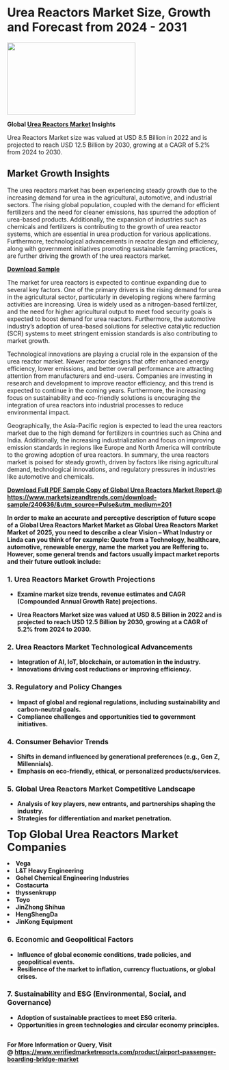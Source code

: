 <H1>Urea Reactors Market Size, Growth and Forecast from 2024 - 2031</H1><img class="aligncenter size-medium wp-image-584254" src="https://thirdeyenews.in/wp-content/uploads/2024/09/Global-Market-Research-300x168.jpeg" alt="" width="300" height="168" /><p><strong>Global&nbsp;<a href="https://www.marketsizeandtrends.com/download-sample/240636/&amp;utm_source=Pulse&amp;utm_medium=201">Urea Reactors Market</a> Insights</strong></p><p>Urea Reactors Market size was valued at USD 8.5 Billion in 2022 and is projected to reach USD 12.5 Billion by 2030, growing at a CAGR of 5.2% from 2024 to 2030.</p><p><h2>Market Growth Insights</h2> <p>The urea reactors market has been experiencing steady growth due to the increasing demand for urea in the agricultural, automotive, and industrial sectors. The rising global population, coupled with the demand for efficient fertilizers and the need for cleaner emissions, has spurred the adoption of urea-based products. Additionally, the expansion of industries such as chemicals and fertilizers is contributing to the growth of urea reactor systems, which are essential in urea production for various applications. Furthermore, technological advancements in reactor design and efficiency, along with government initiatives promoting sustainable farming practices, are further driving the growth of the urea reactors market.</p> <p><strong><a href="#">Download Sample</a></strong></p> <p>The market for urea reactors is expected to continue expanding due to several key factors. One of the primary drivers is the rising demand for urea in the agricultural sector, particularly in developing regions where farming activities are increasing. Urea is widely used as a nitrogen-based fertilizer, and the need for higher agricultural output to meet food security goals is expected to boost demand for urea reactors. Furthermore, the automotive industry’s adoption of urea-based solutions for selective catalytic reduction (SCR) systems to meet stringent emission standards is also contributing to market growth.</p> <p>Technological innovations are playing a crucial role in the expansion of the urea reactor market. Newer reactor designs that offer enhanced energy efficiency, lower emissions, and better overall performance are attracting attention from manufacturers and end-users. Companies are investing in research and development to improve reactor efficiency, and this trend is expected to continue in the coming years. Furthermore, the increasing focus on sustainability and eco-friendly solutions is encouraging the integration of urea reactors into industrial processes to reduce environmental impact.</p> <p>Geographically, the Asia-Pacific region is expected to lead the urea reactors market due to the high demand for fertilizers in countries such as China and India. Additionally, the increasing industrialization and focus on improving emission standards in regions like Europe and North America will contribute to the growing adoption of urea reactors. In summary, the urea reactors market is poised for steady growth, driven by factors like rising agricultural demand, technological innovations, and regulatory pressures in industries like automotive and chemicals.</p> <p><strong><a href="#"></p><p><span class=""><strong>Download Full PDF Sample Copy of Global Urea Reactors Market Report</strong> @ <a href="https://www.marketsizeandtrends.com/download-sample/240636/&amp;utm_source=Pulse&amp;utm_medium=201" target="_blank">https://www.marketsizeandtrends.com/download-sample/240636/&amp;utm_source=Pulse&amp;utm_medium=201</a></span></p><p>In order to make an accurate and perceptive description of future scope of a Global&nbsp;Urea Reactors Market Market as Global&nbsp;Urea Reactors Market Market of 2025, you need to describe a clear Vision &ndash; What Industry or Linda can you think of for example: Quote from a Technology, healthcare, automotive, renewable energy, name the market you are Reffering to. However, some general trends and factors usually impact market reports and their future outlook include:</p><h3>1.&nbsp;<strong>Urea Reactors Market Growth Projections</strong></h3><ul><li>Examine market size trends, revenue estimates and CAGR (Compounded Annual Growth Rate) projections.</li><li><p>Urea Reactors Market size was valued at USD 8.5 Billion in 2022 and is projected to reach USD 12.5 Billion by 2030, growing at a CAGR of 5.2% from 2024 to 2030.</p></li></ul><h3>2.&nbsp;<strong>Urea Reactors Market Technological Advancements</strong></h3><ul><li>Integration of AI, IoT, blockchain, or automation in the industry.</li><li>Innovations driving cost reductions or improving efficiency.</li></ul><h3>3.&nbsp;<strong>Regulatory and Policy Changes</strong></h3><ul><li>Impact of global and regional regulations, including sustainability and carbon-neutral goals.</li><li>Compliance challenges and opportunities tied to government initiatives.</li></ul><h3>4.&nbsp;<strong>Consumer Behavior Trends</strong></h3><ul><li>Shifts in demand influenced by generational preferences (e.g., Gen Z, Millennials).</li><li>Emphasis on eco-friendly, ethical, or personalized products/services.</li></ul><h3>5.&nbsp;<strong>Global Urea Reactors Market Competitive Landscape</strong></h3><ul><li>Analysis of key players, new entrants, and partnerships shaping the industry.</li><li>Strategies for differentiation and market penetration.</li></ul><p data-pm-slice="1 1 []"><span style="color: inherit; font-family: inherit; font-size: 25px;">Top Global Urea Reactors Market Companies</span></p><div class="" data-test-id=""><p><li>Vega</li><li> L&T Heavy Engineering</li><li> Gohel Chemical Engineering Industries</li><li> Costacurta</li><li> thyssenkrupp</li><li> Toyo</li><li> JinZhong Shihua</li><li> HengShengDa</li><li> JinKong Equipment</li></p></div><h3>6.&nbsp;<strong>Economic and Geopolitical Factors</strong></h3><ul><li>Influence of global economic conditions, trade policies, and geopolitical events.</li><li>Resilience of the market to inflation, currency fluctuations, or global crises.</li></ul><h3>7.&nbsp;<strong>Sustainability and ESG (Environmental, Social, and Governance)</strong></h3><ul><li>Adoption of sustainable practices to meet ESG criteria.</li><li>Opportunities in green technologies and circular economy principles.</li></ul><h2><strong style="font-size: 14px;">For More Information or Query, Visit @&nbsp;</strong><a style="background-color: #ffffff; font-size: 14px;" href="https://www.marketsizeandtrends.com/report/urea-reactors-market/" target="_blank">https://www.verifiedmarketreports.com/product/airport-passenger-boarding-bridge-market</a></h2>
